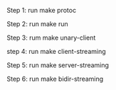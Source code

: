 
Step 1: run make protoc

Step 2: run make run

Step 3: rum make unary-client

step 4: run make client-streaming

Step 5: run make server-streaming

Step 6: run make bidir-streaming